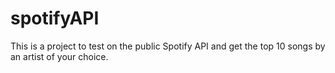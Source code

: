 # spotifyAPI

This is a project to test on the public Spotify API and get the top 10 songs by an artist of your choice. 
